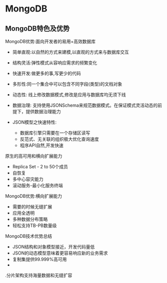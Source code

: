 # MongoDB

## MongoDB特色及优势



MongoDB优势:面向开发者的易用+高效数据库

* 简单直观:以自然的方式来建模,以直观的方式来与数据库交互
* 结构灵活:弹性模式从容响应需求的频繁变化
* 快速开发:做更多的事,写更少的代码


* 多形性:同一个集合中可以包含不同字段(类型)的文档对象
* 动态性: 线上修改数据模式,修改是应用与数据库均无须下线
* 数据治理: 支持使用JSONSchema来规范数据模式。在保证模式灵活动态的前提下，提供数据治理能力


* JSON模型之快速特性:
  * 数据库引擎只需要在一个存储区读写
  * 反范式、无关联的组织极大优化查询速度
  * 程序API自然,开发快速

原生的高可用和横向扩展能力
* Replica Set - 2 to 50个成员
* 自恢复
* 多中心容灾能力
* 滚动服务-最小化服务终端


MongoDB优势:横向扩展能力
* 需要的时候无缝扩展
* 应用全透明
* 多种数据分布策略
* 轻松支持TB-PB数量级

MongoDB技术优势总结
* JSON结构和对象模型接近，开发代码量低
* JSON的动态模型意味着更容易响应新的业务需求
* 复制集提供99.999%高可用
* 
.分片架构支持海量数据和无缝扩容
